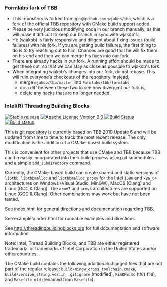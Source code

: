### Formlabs fork of TBB

  * This repository is forked from `git@github.com:wjakob/tbb`, which is a fork
    of the official TBB repository with CMake build support added.
  * Please be very judicious modifying code in our branch manually, as this will
    make it difficult to keep our branch in sync with wjakob's.
  * He (wjakob) is fairly responsive and diligent about fixing issues (build
    failures) with his fork. If you are getting build failures, the first thing
    to do is to try reaching out to him. Chances are good that he will fix them
    on his end and then we can merge his fixes into our fork.
  * There are already hacks in our fork. A running effort should be made to get
    these out, so that we can stay as close as possible to wjakob's fork.
  * When integrating wjakob's changes into our fork, do not rebase. This will
    ruin everyone's checkouts of the repository. Instead,
      - merge `wjakob/tbb/master` into `Formlabs/tbb/formlabs`,
      - do a diff between these two to see how divergent our fork is,
      - delete any hacks that are no longer needed.

### Intel(R) Threading Building Blocks

[![Stable release](https://img.shields.io/badge/version-2019_U2-green.svg)](https://github.com/01org/tbb/releases/tag/2019_U2)
[![Apache License Version 2.0](https://img.shields.io/badge/license-Apache_2.0-green.svg)](LICENSE)
[![Build Status](https://travis-ci.org/wjakob/tbb.svg?branch=master)](https://travis-ci.org/wjakob/tbb)
[![Build status](https://ci.appveyor.com/api/projects/status/fvepmk5nxekq27r8?svg=true)](https://ci.appveyor.com/project/wjakob/tbb/branch/master)

This is git repository is currently based on TBB 2019 Update 6 and will be
updated from time to time to track the most recent release. The only
modification is the addition of a CMake-based build system.

This is convenient for other projects that use CMake and TBB because TBB can be
easily incorporated into their build process using git submodules and a simple
``add_subdirectory`` command.

Currently, the CMake-based build can create shared and static versions of
`libtbb`, `libtbbmalloc` and `libtbbmalloc_proxy` for the Intel `i386` and
`x86_64` architectures on Windows (Visual Studio, MinGW), MacOS (Clang) and
Linux (GCC & Clang). The `armv7` and `armv8` architectures are supported on
Linux (GCC & Clang). Other combinations may work but have not been tested.

See index.html for general directions and documentation regarding TBB.

See examples/index.html for runnable examples and directions.

See http://threadingbuildingblocks.org for full documentation
and software information.

Note: Intel, Thread Building Blocks, and TBB are either registered trademarks or
trademarks of Intel Corporation in the United States and/or other countries.

The CMake build contains the following additional/changed files that are not
part of the regular release: ``build/mingw_cross_toolchain.cmake``,
``build/version_string.ver.in``, ``.gitignore`` (modified), ``README.md`` (this
file), and ``Makefile.old`` (renamed from ``Makefile``).
